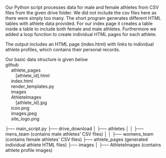 
Our Python script processes data for male and female athletes from CSV files from the given drive folder. We did not include the csv files here as there were simply too many.
The short program generates different HTML tables with athlete data provided. For our index page it creates a table inside a table to include both female and male athletes. Furthermore we added a loop function to create individual HTML pages for each athlete.

The output includes an HTML page (index.html) with links to individual athlete profiles, which contains their personal records.

Our basic data structure is given below       \
github                                        \
&emsp; athlete_pages                          \
&emsp;&emsp; [athlete_id].html                \
&emsp; index.html                             \
&emsp; render_templates.py                    \
&emsp; images                                 \
&emsp; AthleteImages                          \
&emsp;&emsp; [athlete_id].jpg                 \
&emsp; icon.png                               \
&emsp; images.jpeg                            \
&emsp; site_logo.png                           


├── main_script.py
├── drive_download
│   ├── athletes
│   │   ├── mens_team (contains male athletes' CSV files)
│   │   ├── womens_team (contains female athletes' CSV files)
├── athlete_pages (generated individual athlete HTML files)
├── images
│   ├── AthleteImages (contains athlete profile images)
